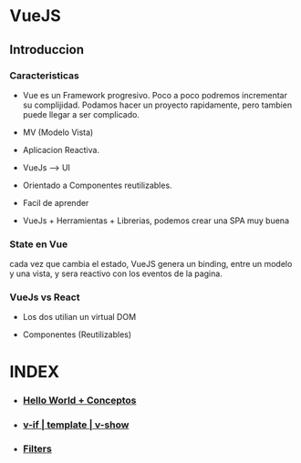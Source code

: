 # VueJS

## Introduccion

### Caracteristicas

- Vue es un Framework progresivo. Poco a poco podremos incrementar su complijidad. Podamos hacer un proyecto rapidamente, pero tambien puede llegar a ser complicado.

- MV (Modelo Vista)

- Aplicacion Reactiva. 

- VueJs --> UI

- Orientado a Componentes reutilizables.

- Facil de aprender

- VueJs + Herramientas + Librerias, podemos crear una SPA muy buena


### State en Vue

cada vez que cambia el estado, VueJS genera un binding, entre un modelo y una vista, y sera reactivo con los eventos de la pagina.

### VueJs vs React

- Los dos utilian un virtual DOM

- Componentes (Reutilizables)

# INDEX

- ### [Hello World + Conceptos](https://github.com/VGamezz19/platzi-course-notes/blob/master/Vue/doc/0-helloWorl.MD)

- ### [v-if | template | v-show](https://github.com/VGamezz19/platzi-course-notes/blob/master/Vue/doc/1-template-If-Show.MD)

- ### [Filters](https://github.com/VGamezz19/platzi-course-notes/blob/master/Vue/doc/2-filters.MD)